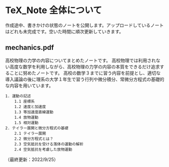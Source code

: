 # TeX_Note 全体について
作成途中、書きかけの状態のノートを公開します。アップロードしているノートはどれも未完成です。空いた時間に順次更新していきます。

## mechanics.pdf
高校物理の力学の内容についてまとめたノートです。
高校物理では利用されない高度な数学を利用しながら、高校物理の力学の内容の本質をできるだけ追求することに努めたノートです。
高校の数学３までに習う内容を前提とし、適切な導入議論の後に理系の大学１年生で習う行列や微分積分、常微分方程式の基礎的な内容を用いています。

    1. 運動の記述
        1.1 座標系
        1.2 速度と加速度
        1.3 等加速度直線運動
        1.4 放物運動
        1.5 相対運動
    2. テイラー展開と微分方程式の基礎
        2.1 テイラー展開
        2.2 微分方程式とは？
        2.3 空気抵抗を受ける落体の運動の解析
        2.4 空気抵抗を考慮した放物運動

（最終更新：2022/9/25）
